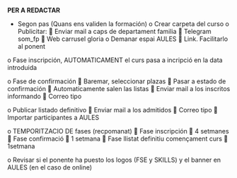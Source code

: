 **PER A REDACTAR**

-	Segon pas (Quans ens validen la formación)
o	Crear carpeta del curso
o	Publicitar:
	Enviar mail a caps de departament familia
	Telegram som_fp
	Web carrusel gloria
o	Demanar espai AULES  Link. Facilitarlo al ponent

o	Fase inscripción, AUTOMATICAMENT el curs pasa a incripció en la data introduida

o	Fase de confirmación
	Baremar, seleccionar plazas
	Pasar a estado de confirmación
	Automaticamente salen las listas
	Enviar mail a los inscritos informando  Correo tipo

o	Publicar listado definitivo
	Enviar mail a los admitidos  Correo tipo
	Importar participantes a AULES

o	TEMPORITZACIO DE fases (recpomanat)
	Fase inscripción  4 setmanes
	Fase confirmació  1 setmana
	Fase llistat definitiu començament curs  1setmana

o	Revisar si el ponente ha puesto los logos (FSE y SKILLS) y el banner en AULES (en el caso de online)
